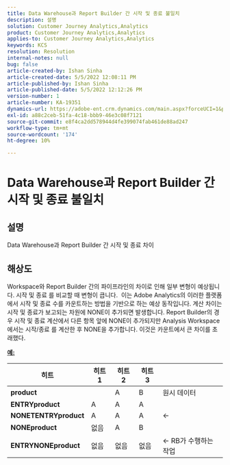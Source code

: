 ```yaml
---
title: Data Warehouse과 Report Builder 간 시작 및 종료 불일치
description: 설명
solution: Customer Journey Analytics,Analytics
product: Customer Journey Analytics,Analytics
applies-to: Customer Journey Analytics,Analytics
keywords: KCS
resolution: Resolution
internal-notes: null
bug: false
article-created-by: Ishan Sinha
article-created-date: 5/5/2022 12:08:11 PM
article-published-by: Ishan Sinha
article-published-date: 5/5/2022 12:12:26 PM
version-number: 1
article-number: KA-19351
dynamics-url: https://adobe-ent.crm.dynamics.com/main.aspx?forceUCI=1&pagetype=entityrecord&etn=knowledgearticle&id=92c7a606-6ccc-ec11-a7b5-6045bd00db25
exl-id: a88c2ceb-51fa-4c18-bbb9-46e3c08f7121
source-git-commit: e8f4ca2dd578944d4fe399074fab461de88ad247
workflow-type: tm+mt
source-wordcount: '174'
ht-degree: 10%

---
```


# Data Warehouse과 Report Builder 간 시작 및 종료 불일치

## 설명

Data Warehouse과 Report Builder 간 시작 및 종료 차이

## 해상도


Workspace와 Report Builder 간의 파이프라인의 차이로 인해 일부 변형이 예상됩니다. 시작 및 종료 를 비교할 때 변형이 큽니다. 
이는 Adobe Analytics의 이러한 플랫폼에서 시작 및 종료 수를 카운트하는 방법을 기반으로 하는 예상 동작입니다. 계산 차이는 시작 및 종료가 보고되는 차원에 NONE이 추가되면 발생합니다. Report Builder의 경우 시작 및 종료 계산에서 다른 항목 앞에 NONE이 추가되지만 Analysis Workspace에서는 시작/종료 를 계산한 후 NONE을 추가합니다. 이것은 카운트에서 큰 차이를 초래했다.

<u><b>예:</b></u>


| <b>히트</b> | <b>히트 1</b> | <b>히트 2</b> | <b>히트 3</b> |   |
| --- | --- | --- | --- | --- |
| <b>product</b> |   | A | B | 원시 데이터 |
| <b>ENTRYproduct</b> | A | A | A |   |
| <b>NONETENTRYproduct</b> | A | A | A | ← |
| <b>NONEproduct</b> | 없음 | A | B |   |
| <b>ENTRYNONEproduct</b> | 없음 | 없음 | 없음 | ← RB가 수행하는 작업 |

